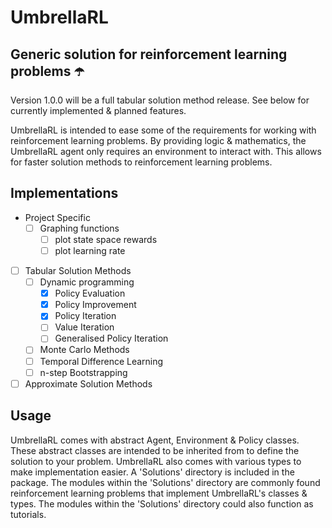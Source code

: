 # UmbrellaRL

## Generic solution for reinforcement learning problems ☂️

Version 1.0.0 will be a full tabular solution method release. See below for currently implemented & planned features.

UmbrellaRL is intended to ease some of the requirements for working with reinforcement learning problems. By providing logic & mathematics, the UmbrellaRL agent only requires an environment to interact with.
This allows for faster solution methods to reinforcement learning problems.

## Implementations

- Project Specific
  - [ ] Graphing functions
    - [ ] plot state space rewards
    - [ ] plot learning rate

- [ ] Tabular Solution Methods
  - [ ] Dynamic programming
    - [x] Policy Evaluation
    - [x] Policy Improvement
    - [x] Policy Iteration
    - [ ] Value Iteration
    - [ ] Generalised Policy Iteration
  - [ ] Monte Carlo Methods
  - [ ] Temporal Difference Learning
  - [ ] n-step Bootstrapping

- [ ] Approximate Solution Methods

## Usage

UmbrellaRL comes with abstract Agent, Environment & Policy classes. These abstract classes are intended to be inherited from to define the solution to your problem.
UmbrellaRL also comes with various types to make implementation easier.
A 'Solutions' directory is included in the package. The modules within the 'Solutions' directory are commonly found reinforcement learning problems that implement UmbrellaRL's classes & types.
The modules within the 'Solutions' directory could also function as tutorials.

